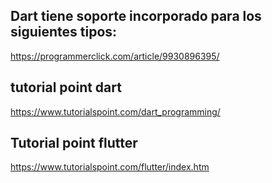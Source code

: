 ## Dart tiene soporte incorporado para los siguientes tipos:

https://programmerclick.com/article/9930896395/

## tutorial point dart

https://www.tutorialspoint.com/dart_programming/

## Tutorial point flutter

https://www.tutorialspoint.com/flutter/index.htm
